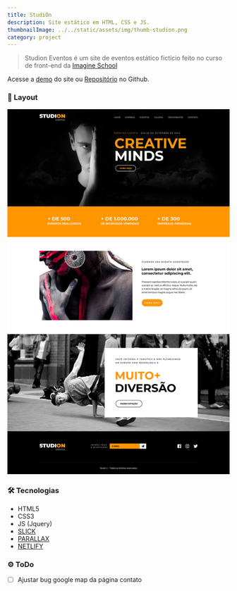```yaml
---
title: StudiOn
description: Site estático em HTML, CSS e JS.
thumbnailImage: ../../static/assets/img/thumb-studion.png
category: project
---
```


> Studion Eventos é um site de eventos estático fictício feito no curso de front-end da [Imagine School](http://imagineschool.com.br/)

Acesse a [demo](https://studion.netlify.app) do site ou [Repositório](https://github.com/GuiSAlmeida/studion) no Github.

### 🎨 Layout
![Layout](../../static/assets/img/studion-layout.jpg)

### 🛠️ **Tecnologias**

-   HTML5
-   CSS3
-   JS (Jquery)
-   [SLICK](http://kenwheeler.github.io/slick/)
-   [PARALLAX](http://pixelcog.github.io/parallax.js/)
-   [NETLIFY](https://www.netlify.com/)

### ⚙️ **ToDo**

-   [ ] Ajustar bug google map da página contato
